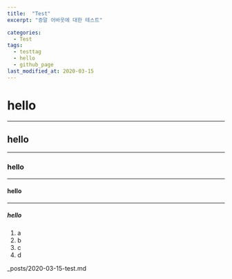 ```yaml
---
title:  "Test"
excerpt: "증말 어바웃에 대한 테스트"

categories:
  - Test
tags:
  - testtag
  - hello
  - github_page
last_modified_at: 2020-03-15
---
```



# hello
---
## hello
---
### hello
---
#### hello
---
##### hello

1. a
2. b
3. c
4. d

_posts/2020-03-15-test.md
